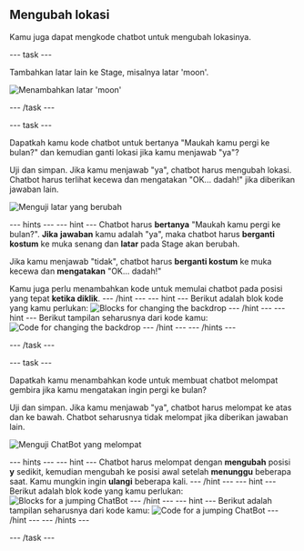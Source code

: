 ## Mengubah lokasi

Kamu juga dapat mengkode chatbot untuk mengubah lokasinya.

\--- task \---

Tambahkan latar lain ke Stage, misalnya latar 'moon'.

![Menambahkan latar 'moon'](images/chatbot-moon.png)

\--- /task \---

\--- task \---

Dapatkah kamu kode chatbot untuk bertanya "Maukah kamu pergi ke bulan?" dan kemudian ganti lokasi jika kamu menjawab "ya"?

Uji dan simpan. Jika kamu menjawab "ya", chatbot harus mengubah lokasi. Chatbot harus terlihat kecewa dan mengatakan "OK... dadah!" jika diberikan jawaban lain.

![Menguji latar yang berubah](images/chatbot-backdrop-test.png)

\--- hints \--- \--- hint \--- Chatbot harus **bertanya** "Maukah kamu pergi ke bulan?". **Jika** **jawaban** kamu adalah "ya", maka chatbot harus **berganti kostum** ke muka senang dan **latar** pada Stage akan berubah.

Jika kamu menjawab "tidak", chatbot harus **berganti kostum** ke muka kecewa dan **mengatakan** "OK... dadah!"

Kamu juga perlu menambahkan kode untuk memulai chatbot pada posisi yang tepat **ketika diklik**. \--- /hint \--- \--- hint \--- Berikut adalah blok kode yang kamu perlukan: ![Blocks for changing the backdrop](images/chatbot-backdrop-blocks.png) \--- /hint \--- \--- hint \--- Berikut tampilan seharusnya dari kode kamu: ![Code for changing the backdrop](images/chatbot-backdrop-code.png) \--- /hint \--- \--- /hints \---

\--- /task \---

\--- task \---

Dapatkah kamu menambahkan kode untuk membuat chatbot melompat gembira jika kamu mengatakan ingin pergi ke bulan?

Uji dan simpan. Jika kamu menjawab "ya", chatbot harus melompat ke atas dan ke bawah. Chatbot seharusnya tidak melompat jika diberikan jawaban lain.

![Menguji ChatBot yang melompat](images/chatbot-jump-test.png)

\--- hints \--- \--- hint \--- Chatbot harus melompat dengan **mengubah** posisi **y** sedikit, kemudian mengubah ke posisi awal setelah **menunggu** beberapa saat. Kamu mungkin ingin **ulangi** beberapa kali. \--- /hint \--- \--- hint \--- Berikut adalah blok kode yang kamu perlukan: ![Blocks for a jumping ChatBot](images/chatbot-jump-blocks.png) \--- /hint \--- \--- hint \--- Berikut adalah tampilan seharusnya dari kode kamu: ![Code for a jumping ChatBot](images/chatbot-jump-code.png) \--- /hint \--- \--- /hints \---

\--- /task \---
